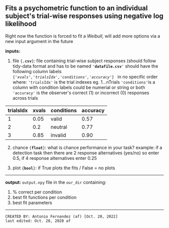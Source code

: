 Fits a psychometric function to an individual subject's
trial-wise responses using negative log likelihood
---  
Right now the function is forced to fit a *Weibull*, will add more options via a new input argument in the future

**inputs:** 
1. file   <code>{**.csv**}</code>:  file containing trial-wise subject responses (should follow tidy-data format and has to be named <code>'**datafile.csv**'</code> 
    should have the following column labels <code>{*'xvals','trialsIdx','conditions','accuracy'*} </code> in no specific order where:
    <code>'trialsIdx'</code> is the trial indexes eg. 1...nTrials 
    <code>'conditions'</code>is a column with condition labels could be numerial or string or both 
    <code>'accuracy'</code> is the observer's correct (1) or incorrect (0) responses across trials                

|trialsIdx|xvals|conditions|accuracy|
| ------- | --- | -------- | ------ | 
|   1      |  0.05   |  valid        |   0.57      |  
|   2      |  0.2   |  neutral        |   0.77      |  
|   3      |  0.85   |  invalid        |   0.90      |  


2. chance  <code>{**float**}</code>:  what is chance performance in your task? example: if a detection task then there are 2 response alternatives (yes/no) so enter 0.5, if 4 response alternatives enter 0.25

3. plot  <code>{**bool**}</code>:  if True plots the fits / False = no plots 

***

**output:**
<code>output.npy</code> file in the <code>our_dir</code> containing:
1. % correct per condition
2. best fit functions per condition
3. best fit parameters
          

***


    CREATED BY: Antonio Fernandez (af) [Oct. 20, 2022] 
    last edited: Oct. 28, 2020 af
    